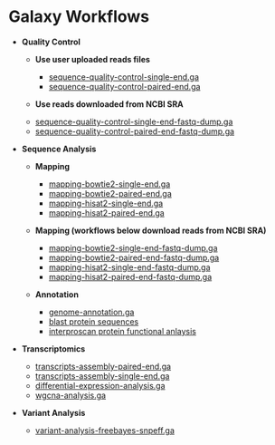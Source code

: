 # Galaxy Workflows

* **Quality Control**
    - **Use user uploaded reads files**
        + [sequence-quality-control-single-end.ga](https://raw.githubusercontent.com/MingChen0919/galaxy-workflows/master/sequence-quality-control-single-end.ga)
        + [sequence-quality-control-paired-end.ga](https://raw.githubusercontent.com/MingChen0919/galaxy-workflows/master/sequence-quality-control-paired-end.ga)
    
    - **Use reads downloaded from NCBI SRA**
    + [sequence-quality-control-single-end-fastq-dump.ga](https://raw.githubusercontent.com/MingChen0919/galaxy-workflows/master/sequence-quality-control-single-end-fastq-dump.ga)
    + [sequence-quality-control-paired-end-fastq-dump.ga](https://raw.githubusercontent.com/MingChen0919/galaxy-workflows/master/sequence-quality-control-paired-end-fastq-dump.ga)

* **Sequence Analysis**
    - **Mapping**
        + [mapping-bowtie2-single-end.ga](https://raw.githubusercontent.com/MingChen0919/galaxy-workflows/master/mapping-bowtie2-single-end.ga)
        + [mapping-bowtie2-paired-end.ga](https://raw.githubusercontent.com/MingChen0919/galaxy-workflows/master/mapping-bowtie2-paired-end.ga)
        + [mapping-hisat2-single-end.ga](https://raw.githubusercontent.com/MingChen0919/galaxy-workflows/master/mapping-hisat2-single-end.ga)
        + [mapping-hisat2-paired-end.ga](https://raw.githubusercontent.com/MingChen0919/galaxy-workflows/master/mapping-hisat2-paired-end.ga)
        
    - **Mapping (workflows below download reads from NCBI SRA)**    
        + [mapping-bowtie2-single-end-fastq-dump.ga](https://raw.githubusercontent.com/MingChen0919/galaxy-workflows/master/mapping-bowtie2-single-end-fastq-dump.ga)
        + [mapping-bowtie2-paired-end-fastq-dump.ga](https://raw.githubusercontent.com/MingChen0919/galaxy-workflows/master/mapping-bowtie2-paired-end-fastq-dump.ga)
        + [mapping-hisat2-single-end-fastq-dump.ga](https://raw.githubusercontent.com/MingChen0919/galaxy-workflows/master/mapping-hisat2-single-end-fastq-dump.ga)
        + [mapping-hisat2-paired-end-fastq-dump.ga](https://raw.githubusercontent.com/MingChen0919/galaxy-workflows/master/mapping-hisat2-paired-end-fastq-dump.ga)
        
    - **Annotation**
        + [genome-annotation.ga](https://raw.githubusercontent.com/MingChen0919/galaxy-workflows/master/genome-annotation.ga)
        + [blast protein sequences](https://raw.githubusercontent.com/MingChen0919/galaxy-workflows/master/blast-protein-sequences.ga)
        + [interproscan protein functional anlaysis](https://raw.githubusercontent.com/MingChen0919/galaxy-workflows/master/interproscan-protein-functional-analysis.ga)
    
* **Transcriptomics**
    + [transcripts-assembly-paired-end.ga](https://raw.githubusercontent.com/MingChen0919/galaxy-workflows/master/transcripts-assembly-paired-end.ga)
    + [transcripts-assembly-single-end.ga](https://raw.githubusercontent.com/MingChen0919/galaxy-workflows/master/transcripts-assembly-single-end.ga) 
    + [differential-expression-analysis.ga](https://raw.githubusercontent.com/MingChen0919/galaxy-workflows/master/differential-expression-analysis.ga)
    + [wgcna-analysis.ga](https://raw.githubusercontent.com/MingChen0919/galaxy-workflows/master/wgcna-analysis.ga)

* **Variant Analysis**
    + [variant-analysis-freebayes-snpeff.ga](https://raw.githubusercontent.com/MingChen0919/galaxy-workflows/master/variant-analysis-freebayes-snpeff.ga)